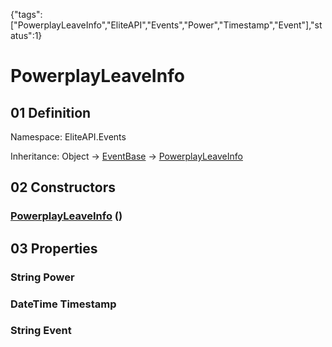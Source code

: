 {"tags":["PowerplayLeaveInfo","EliteAPI","Events","Power","Timestamp","Event"],"status":1}

# PowerplayLeaveInfo

## 01 Definition

Namespace: <span class='code'>EliteAPI.Events</span>

Inheritance: <span class='code'>Object</span> → <span class='code'>[EventBase](../../EliteAPI/Events/EventBase.html)</span> → <span class='code'>[PowerplayLeaveInfo](../../EliteAPI/Events/PowerplayLeaveInfo.html)</span>

## 02 Constructors

### <span class='code'>[PowerplayLeaveInfo](../../EliteAPI/Events/PowerplayLeaveInfo.html)</span> ()

## 03 Properties

### <span class='code'>String</span> Power

### <span class='code'>DateTime</span> Timestamp

### <span class='code'>String</span> Event

